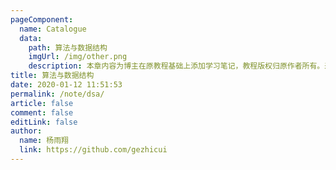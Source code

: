 ```yaml
---
pageComponent:
  name: Catalogue
  data:
    path: 算法与数据结构
    imgUrl: /img/other.png
    description: 本章内容为博主在原教程基础上添加学习笔记，教程版权归原作者所有。来源：<a href='https://wangdoc.com/javascript/' target='_blank'>JavaScript教程</a>
title: 算法与数据结构
date: 2020-01-12 11:51:53
permalink: /note/dsa/
article: false
comment: false
editLink: false
author:
  name: 杨雨翔
  link: https://github.com/gezhicui
---
```

